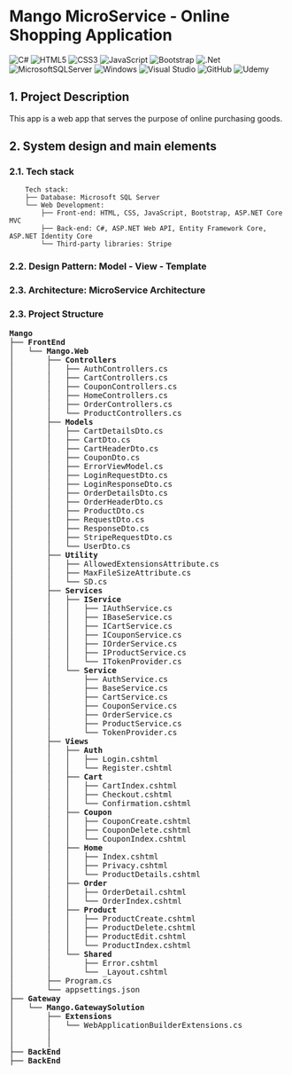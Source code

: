 <h1> Mango MicroService - Online Shopping Application </h1>

![C#](https://img.shields.io/badge/c%23-%23239120.svg?style=for-the-badge&logo=csharp&logoColor=white)
![HTML5](https://img.shields.io/badge/html5-%23E34F26.svg?style=for-the-badge&logo=html5&logoColor=white)
![CSS3](https://img.shields.io/badge/css3-%231572B6.svg?style=for-the-badge&logo=css3&logoColor=white)
![JavaScript](https://img.shields.io/badge/javascript-%23323330.svg?style=for-the-badge&logo=javascript&logoColor=%23F7DF1E)
![Bootstrap](https://img.shields.io/badge/bootstrap-%238511FA.svg?style=for-the-badge&logo=bootstrap&logoColor=white)
![.Net](https://img.shields.io/badge/.NET-5C2D91?style=for-the-badge&logo=.net&logoColor=white)
![MicrosoftSQLServer](https://img.shields.io/badge/Microsoft%20SQL%20Server-CC2927?style=for-the-badge&logo=microsoft%20sql%20server&logoColor=white)
![Windows](https://img.shields.io/badge/Windows-0078D6?style=for-the-badge&logo=windows&logoColor=white)
![Visual Studio](https://img.shields.io/badge/Visual%20Studio-5C2D91.svg?style=for-the-badge&logo=visual-studio&logoColor=white)
![GitHub](https://img.shields.io/badge/github-%23121011.svg?style=for-the-badge&logo=github&logoColor=white)
![Udemy](https://img.shields.io/badge/Udemy-A435F0?style=for-the-badge&logo=Udemy&logoColor=white)

<h2> 1. Project Description </h2>
This app is a web app that serves the purpose of online purchasing goods.

<h2> 2. System design and main elements </h2>
<h3> 2.1. Tech stack</h3>

```
    Tech stack:
    ├── Database: Microsoft SQL Server
    └── Web Development: 
        ├── Front-end: HTML, CSS, JavaScript, Bootstrap, ASP.NET Core MVC 
        ├── Back-end: C#, ASP.NET Web API, Entity Framework Core, ASP.NET Identity Core
        └── Third-party libraries: Stripe
```

<h3> 2.2. Design Pattern: Model - View - Template</h3>
<h3> 2.3. Architecture: MicroService Architecture </h3>
<h3> 2.3. Project Structure </h3>

<pre>
<b>Mango </b>
├── <b>FrontEnd </b>
│   └── <b>Mango.Web </b>
│       ├── <b>Controllers </b>     
│       │   ├── AuthControllers.cs
│       │   ├── CartControllers.cs
│       │   ├── CouponControllers.cs
│       │   ├── HomeControllers.cs
│       │   ├── OrderControllers.cs
│       │   └── ProductControllers.cs
│       ├── <b>Models </b>       
│       │   ├── CartDetailsDto.cs
│       │   ├── CartDto.cs
│       │   ├── CartHeaderDto.cs
│       │   ├── CouponDto.cs
│       │   ├── ErrorViewModel.cs
│       │   ├── LoginRequestDto.cs
│       │   ├── LoginResponseDto.cs
│       │   ├── OrderDetailsDto.cs
│       │   ├── OrderHeaderDto.cs
│       │   ├── ProductDto.cs
│       │   ├── RequestDto.cs
│       │   ├── ResponseDto.cs
│       │   ├── StripeRequestDto.cs
│       │   └── UserDto.cs
│       ├── <b>Utility </b>       
│       │   ├── AllowedExtensionsAttribute.cs
│       │   ├── MaxFileSizeAttribute.cs
│       │   └── SD.cs
│       ├── <b>Services </b>  
│       │   ├── <b>IService </b>       
│       │   │   ├── IAuthService.cs
│       │   │   ├── IBaseService.cs
│       │   │   ├── ICartService.cs
│       │   │   ├── ICouponService.cs
│       │   │   ├── IOrderService.cs
│       │   │   ├── IProductService.cs
│       │   │   └── ITokenProvider.cs
│       │   └── <b>Service </b>         
│       │       ├── AuthService.cs
│       │       ├── BaseService.cs
│       │       ├── CartService.cs
│       │       ├── CouponService.cs
│       │       ├── OrderService.cs
│       │       ├── ProductService.cs
│       │       └── TokenProvider.cs
│       ├── <b>Views </b>    
│       │   ├── <b>Auth </b>   
│       │   │   ├── Login.cshtml
│       │   │   └── Register.cshtml 
│       │   ├── <b>Cart </b>    
│       │   │   ├── CartIndex.cshtml
│       │   │   ├── Checkout.cshtml
│       │   │   └── Confirmation.cshtml
│       │   ├── <b>Coupon </b>    
│       │   │   ├── CouponCreate.cshtml
│       │   │   ├── CouponDelete.cshtml
│       │   │   └── CouponIndex.cshtml
│       │   ├── <b>Home </b>   
│       │   │   ├── Index.cshtml
│       │   │   ├── Privacy.cshtml
│       │   │   └── ProductDetails.cshtml
│       │   ├── <b>Order </b>    
│       │   │   ├── OrderDetail.cshtml
│       │   │   └── OrderIndex.cshtml
│       │   ├── <b>Product </b>    
│       │   │   ├── ProductCreate.cshtml
│       │   │   ├── ProductDelete.cshtml
│       │   │   ├── ProductEdit.cshtml
│       │   │   └── ProductIndex.cshtml
│       │   └── <b>Shared </b>    
│       │       ├── Error.cshtml
│       │       └── _Layout.cshtml
│       ├── Program.cs
│       └── appsettings.json
├── <b>Gateway </b>
│   └── <b>Mango.GatewaySolution </b>
│       ├── <b>Extensions </b>    
│       │   └── WebApplicationBuilderExtensions.cs
│       │
│       │
├── <b>BackEnd </b>
├── <b>BackEnd </b>
